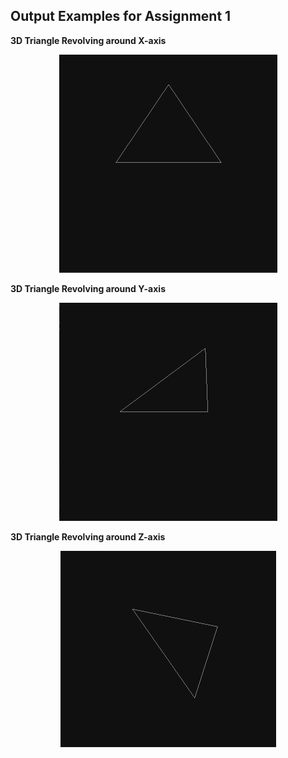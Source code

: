## Output Examples for Assignment 1

**3D Triangle Revolving around X-axis**
<p align="center">
  <img src="https://github.com/Mistral-Twirl/GAMES101-Assignments/blob/main/Assignment1/build/Output_x.gif">
</p>

**3D Triangle Revolving around Y-axis**
<p align="center">
  <img src="https://github.com/Mistral-Twirl/GAMES101-Assignments/blob/main/Assignment1/build/Output_y.gif">
</p>

**3D Triangle Revolving around Z-axis**
<p align="center">
  <img src="https://github.com/Mistral-Twirl/GAMES101-Assignments/blob/main/Assignment1/build/Output_z.gif">
</p>
